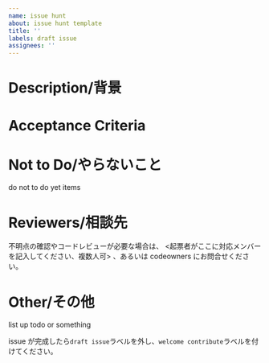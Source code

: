 ```yaml
---
name: issue hunt
about: issue hunt template
title: ''
labels: draft issue
assignees: ''
---
```


# Description/背景

# Acceptance Criteria

# Not to Do/やらないこと

do not to do yet items

# Reviewers/相談先

不明点の確認やコードレビューが必要な場合は、 <起票者がここに対応メンバーを記入してください、複数人可> 、あるいは codeowners にお問合せください。

# Other/その他

list up todo or something

issue が完成したら`draft issue`ラベルを外し、`welcome contribute`ラベルを付けてください。

